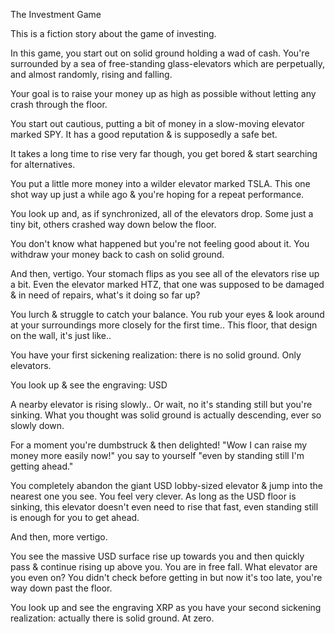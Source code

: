 The Investment Game

This is a fiction story about the game of investing. 

In this game, you start out on solid ground holding a wad of cash. You're surrounded by a sea of free-standing glass-elevators which are perpetually, and almost randomly, rising and falling.

Your goal is to raise your money up as high as possible without letting any crash through the floor.

You start out cautious, putting a bit of money in a slow-moving elevator marked SPY. It has a good reputation & is supposedly a safe bet.

It takes a long time to rise very far though, you get bored & start searching for alternatives.

You put a little more money into a wilder elevator marked TSLA. This one shot way up just a while ago & you're hoping for a repeat performance.

You look up and, as if synchronized, all of the elevators drop. Some just a tiny bit, others crashed way down below the floor.

You don't know what happened but you're not feeling good about it. You withdraw your money back to cash on solid ground.

And then, vertigo. Your stomach flips as you see all of the elevators rise up a bit. Even the elevator marked HTZ, that one was supposed to be damaged & in need of repairs, what's it doing so far up?

You lurch & struggle to catch your balance. You rub your eyes & look around at your surroundings more closely for the first time.. This floor, that design on the wall, it's just like..

You have your first sickening realization: there is no solid ground. Only elevators.

You look up & see the engraving: USD

A nearby elevator is rising slowly.. Or wait, no it's standing still but you're sinking. What you thought was solid ground is actually descending, ever so slowly down.

For a moment you're dumbstruck & then delighted! "Wow I can raise my money more easily now!" you say to yourself "even by standing still I'm getting ahead."

You completely abandon the giant USD lobby-sized elevator & jump into the nearest one you see. You feel very clever. As long as the USD floor is sinking, this elevator doesn't even need to rise that fast, even standing still is enough for you to get ahead.

And then, more vertigo.

You see the massive USD surface rise up towards you and then quickly pass & continue rising up above you. You are in free fall. What elevator are you even on? You didn't check before getting in but now it's too late, you're way down past the floor. 

You look up and see the engraving XRP as you have your second sickening realization: actually there is solid ground. At zero.
